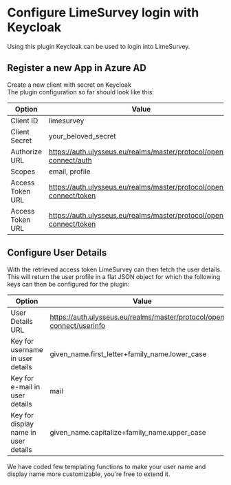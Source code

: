 # Configure LimeSurvey login with Keycloak

Using this plugin Keycloak can be used to login into LimeSurvey.

## Register a new App in Azure AD

Create a new client with secret on Keycloak  
The plugin configuration so far should look like this:

| Option           | Value                                                                |
|------------------|----------------------------------------------------------------------|
| Client ID        | limesurvey                                                           |
| Client Secret    | your_beloved_secret                                |
| Authorize URL    | https://auth.ulysseus.eu/realms/master/protocol/openid-connect/auth  |
| Scopes           | email, profile                                                       |
| Access Token URL | https://auth.ulysseus.eu/realms/master/protocol/openid-connect/token |
| Access Token URL | https://auth.ulysseus.eu/realms/master/protocol/openid-connect/token |

## Configure User Details

With the retrieved access token LimeSurvey can then fetch the user details.
This will return the user profile in a flat JSON object for which the following keys
can then be configured for the plugin:


| Option                               | Value                                                                 |
|--------------------------------------|-----------------------------------------------------------------------|
| User Details URL                     | https://auth.ulysseus.eu/realms/master/protocol/openid-connect/userinfo |
| Key for username in user details     | given_name.first_letter+family_name.lower_case                        |
| Key for e-mail in user details       | mail                                                                  |
| Key for display name in user details | given_name.capitalize+family_name.upper_case                        |

We have coded few templating functions to make your user name and display name more customizable, you're free to extend it.
